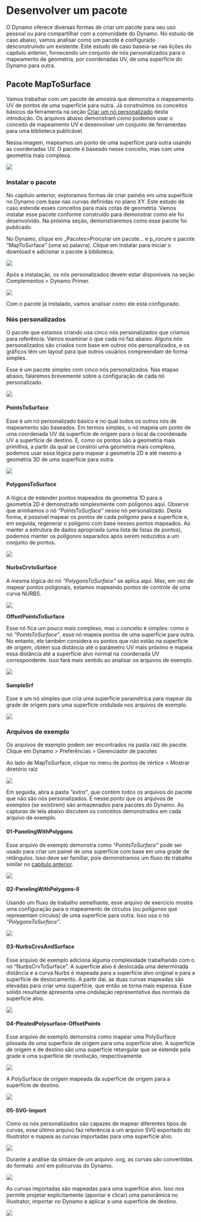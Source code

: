 # Desenvolver um pacote

O Dynamo oferece diversas formas de criar um pacote para seu uso pessoal ou para compartilhar com a comunidade do Dynamo. No estudo de caso abaixo, vamos analisar como um pacote é configurado desconstruindo um existente. Este estudo de caso baseia-se nas lições do capítulo anterior, fornecendo um conjunto de nós personalizados para o mapeamento de geometria, por coordenadas UV, de uma superfície do Dynamo para outra.

## Pacote MapToSurface

Vamos trabalhar com um pacote de amostra que demonstra o mapeamento UV de pontos de uma superfície para outra. Já construímos os conceitos básicos da ferramenta na seção [Criar um nó personalizado](../10\_custom-nodes/10-2\_creating.md) desta introdução. Os arquivos abaixo demonstram como podemos usar o conceito de mapeamento UV e desenvolver um conjunto de ferramentas para uma biblioteca publicável.

Nessa imagem, mapeamos um ponto de uma superfície para outra usando as coordenadas UV. O pacote é baseado nesse conceito, mas com uma geometria mais complexa.

![](../images/6-2/3/uvMap.jpg)

### Instalar o pacote

No capítulo anterior, exploramos formas de criar painéis em uma superfície no Dynamo com base nas curvas definidas no plano XY. Este estudo de caso estende esses conceitos para mais cotas de geometria. Vamos instalar esse pacote conforme construído para demonstrar como ele foi desenvolvido. Na próxima seção, demonstraremos como esse pacote foi publicado.

No Dynamo, clique em \_Pacotes>Procurar um pacote... e p\_rocure o pacote “MapToSurface” (uma só palavra). Clique em Instalar para iniciar o download e adicionar o pacote à biblioteca.

![](<../images/6-2/3/develop package - install package 01.jpg>)

Após a instalação, os nós personalizados devem estar disponíveis na seção Complementos > Dynamo Primer.

![](<../images/6-2/3/develop package - install package 02 (1) (1).jpg>)

Com o pacote já instalado, vamos analisar como ele está configurado.

### Nós personalizados

O pacote que estamos criando usa cinco nós personalizados que criamos para referência. Vamos examinar o que cada nó faz abaixo. Alguns nós personalizados são criados com base em outros nós personalizados, e os gráficos têm um layout para que outros usuários compreendam de forma simples.

Esse é um pacote simples com cinco nós personalizados. Nas etapas abaixo, falaremos brevemente sobre a configuração de cada nó personalizado.

![](<../images/6-2/3/develop package - custom nodes 01 (1) (1).jpg>)

#### **PointsToSurface**

Esse é um nó personalizado básico e no qual todos os outros nós de mapeamento são baseados. Em termos simples, o nó mapeia um ponto de uma coordenada UV da superfície de origem para o local da coordenada UV a superfície de destino. E, como os pontos são a geometria mais primitiva, a partir da qual se constrói uma geometria mais complexa, podemos usar essa lógica para mapear a geometria 2D e até mesmo a geometria 3D de uma superfície para outra.

![](<../images/6-2/3/develop package -pointToSurface.jpg>)

#### **PolygonsToSurface**

A lógica de estender pontos mapeados da geometria 1D para a geometria 2D é demonstrado simplesmente com polígonos aqui. Observe que aninhamos o nó _“PointsToSurface”_ nesse nó personalizado. Desta forma, é possível mapear os pontos de cada polígono para a superfície e, em seguida, regenerar o polígono com base nesses pontos mapeados. Ao manter a estrutura de dados apropriada (uma lista de listas de pontos), podemos manter os polígonos separados após serem reduzidos a um conjunto de pontos.

![](<../images/6-2/3/develop package -polygonsToSurface.jpg>)

#### **NurbsCrvtoSurface**

A mesma lógica do nó _“PolygonsToSurface”_ se aplica aqui. Mas, em vez de mapear pontos poligonais, estamos mapeando pontos de controle de uma curva NURBS.

![](<../images/6-2/3/develop package -nurbsCrvtoSurface.jpg>)

**OffsetPointsToSurface**

Esse nó fica um pouco mais complexo, mas o conceito é simples: como o nó _“PointsToSurface”_, esse nó mapeia pontos de uma superfície para outra. No entanto, ele também considera os pontos que não estão na superfície de origem, obtém sua distância até o parâmetro UV mais próximo e mapeia essa distância até a superfície alvo normal na coordenada UV correspondente. Isso fará mais sentido ao analisar os arquivos de exemplo.

![](<../images/6-2/3/develop package -OffsetPointsToSurface.jpg>)

#### **SampleSrf**

Esse é um nó simples que cria uma superfície paramétrica para mapear da grade de origem para uma superfície ondulada nos arquivos de exemplo.

![](<../images/6-2/3/develop package -sampleSrf.jpg>)

### Arquivos de exemplo

Os arquivos de exemplo podem ser encontrados na pasta raiz do pacote. Clique em Dynamo > Preferências > Gerenciador de pacotes

Ao lado de MapToSurface, clique no menu de pontos de vértice > Mostrar diretório raiz

![](<../images/6-2/3/develop package - example files 01.jpg>)

Em seguida, abra a pasta _“extra”_, que contém todos os arquivos do pacote que não são nós personalizados. É nesse ponto que os arquivos de exemplos (se existirem) são armazenados para pacotes do Dynamo. As capturas de tela abaixo discutem os conceitos demonstrados em cada arquivo de exemplo.

#### **01-PanelingWithPolygons**

Esse arquivo de exemplo demonstra como _“PointsToSurface”_ pode ser usado para criar um painel de uma superfície com base em uma grade de retângulos. Isso deve ser familiar, pois demonstramos um fluxo de trabalho similar no [capítulo anterior](../10\_custom-nodes/10-2\_creating.md).

![](<../images/6-2/3/develop package -sample file 01.jpg>)

#### **02-PanelingWithPolygons-II**

Usando um fluxo de trabalho semelhante, esse arquivo de exercício mostra uma configuração para o mapeamento de círculos (ou polígonos que representam círculos) de uma superfície para outra. Isso usa o nó _“PolygonsToSurface”_.

![](<../images/6-2/3/develop package -sample file 02.jpg>)

#### **03-NurbsCrvsAndSurface**

Esse arquivo de exemplo adiciona alguma complexidade trabalhando com o nó “NurbsCrvToSurface”. A superfície alvo é deslocada uma determinada distância e a curva Nurbs é mapeada para a superfície alvo original e para a superfície de deslocamento. A partir daí, as duas curvas mapeadas são elevadas para criar uma superfície, que então se torna mais espessa. Esse sólido resultante apresenta uma ondulação representativa das normais da superfície alvo.

![](<../images/6-2/3/develop package -sample file 03.jpg>)

#### **04-PleatedPolysurface-OffsetPoints**

Esse arquivo de exemplo demonstra como mapear uma PolySurface plissada de uma superfície de origem para uma superfície alvo. A superfície de origem e de destino são uma superfície retangular que se estende pela grade e uma superfície de revolução, respectivamente.

![](<../images/6-2/3/develop package -sample file 04a.jpg>)

A PolySurface de origem mapeada da superfície de origem para a superfície de destino.

![](<../images/6-2/3/develop package -sample file 04b.jpg>)

#### **05-SVG-Import**

Como os nós personalizados são capazes de mapear diferentes tipos de curvas, esse último arquivo faz referência a um arquivo SVG exportado do Illustrator e mapeia as curvas importadas para uma superfície alvo.

![](<../images/6-2/3/develop package -sample file 05a.jpg>)

Durante a análise da sintaxe de um arquivo .svg, as curvas são convertidas do formato .xml em policurvas do Dynamo.

![](<../images/6-2/3/develop package -sample file 05b.jpg>)

As curvas importadas são mapeadas para uma superfície alvo. Isso nos permite projetar explicitamente (apontar e clicar) uma panorâmica no Illustrator, importar no Dynamo e aplicar a uma superfície de destino.

![](<../images/6-2/3/develop package -sample file 05c.jpg>)
